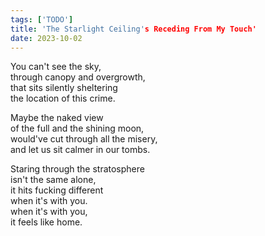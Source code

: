 ```yaml
---
tags: ['TODO']
title: 'The Starlight Ceiling's Receding From My Touch'
date: 2023-10-02
---
```


You can't see the sky,  
through canopy and overgrowth,  
that sits silently sheltering  
the location of this crime.

Maybe the naked view  
of the full and the shining moon,  
would've cut through all the misery,  
and let us sit calmer in our tombs.

Staring through the stratosphere  
isn't the same alone,  
it hits fucking different  
when it's with you.  
when it's with you,  
it feels like home.
